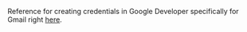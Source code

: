 Reference for creating credentials in Google Developer specifically for Gmail right [here](https://developers.google.com/gmail/api/quickstart/nodejs).
